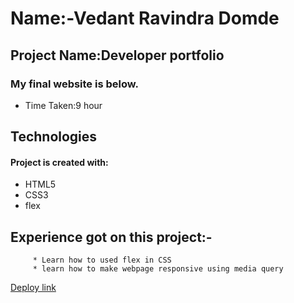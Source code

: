 # Name:-Vedant Ravindra Domde

## Project Name:Developer portfolio

### My final website is below.


- Time Taken:9 hour 

## Technologies
#### Project is created with:
* HTML5
* CSS3
* flex


## Experience got on this project:-
         * Learn how to used flex in CSS
         * learn how to make webpage responsive using media query


  [Deploy link]() 
